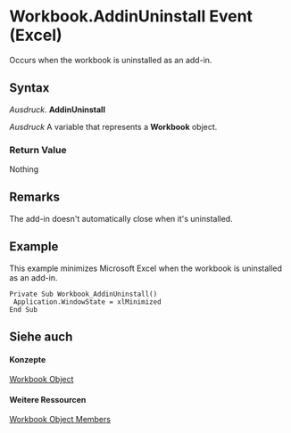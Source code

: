 
# Workbook.AddinUninstall Event (Excel)

Occurs when the workbook is uninstalled as an add-in.


## Syntax

 _Ausdruck_. **AddinUninstall**

 _Ausdruck_ A variable that represents a **Workbook** object.


### Return Value

Nothing


## Remarks

The add-in doesn't automatically close when it's uninstalled.


## Example

This example minimizes Microsoft Excel when the workbook is uninstalled as an add-in.


```
Private Sub Workbook_AddinUninstall() 
 Application.WindowState = xlMinimized 
End Sub
```


## Siehe auch


#### Konzepte


[Workbook Object](8c00aa60-c974-eed3-0812-3c9625eb0d4c.md)
#### Weitere Ressourcen


[Workbook Object Members](http://msdn.microsoft.com/library/dce102a3-25de-3ff4-2ce5-bc56e08baca7%28Office.15%29.aspx)